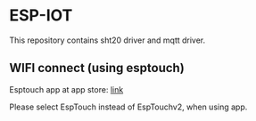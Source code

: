 # ESP-IOT

This repository contains sht20 driver and mqtt driver.

## WIFI connect (using esptouch)

Esptouch app at app store: [link](https://apps.apple.com/tw/app/espressif-esptouch/id1071176700)

Please select EspTouch instead of EspTouchv2, when using app.
